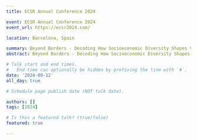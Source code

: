 ```yaml
---
title: ECSR Annual Conference 2024 

event: ECSR Annual Conference 2024  
event_url: https://ecsr2024.com/

location: Barcelona, Spain

summary: Beyond Borders - Decoding How Socioeconomic Diversity Shapes Views on Inequality in Today\'s World.
abstract: Beyond Borders - Decoding How Socioeconomic Diversity Shapes Views on Inequality in Today\'s World.

# Talk start and end times.
#   End time can optionally be hidden by prefixing the line with `#`.
date: '2024-09-12'
all_day: true

# Schedule page publish date (NOT talk date).

authors: []
tags: [2024]

# Is this a featured talk? (true/false)
featured: true

---
```


